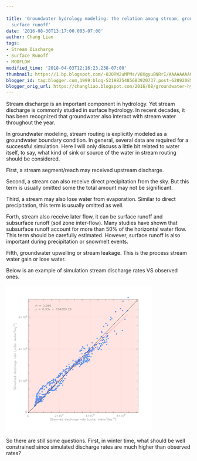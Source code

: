 ```yaml
---
 
title: 'Groundwater hydrology modeling: the relation among stream, groundwater and
  surface runoff'
date: '2016-08-30T13:17:00.003-07:00'
author: Chang Liao
tags:
- Stream Discharge
- Surface Runoff
- MODFLOW
modified_time: '2018-04-03T12:16:23.238-07:00'
thumbnail: https://1.bp.blogspot.com/-8JQRW2uMPMs/V8XgyuBNRrI/AAAAAAAAQ-g/YKG3XxhsxFcGBbYPKUwRofAnwHzvZhCmACPcB/s72-c/verification_scatter.png
blogger_id: tag:blogger.com,1999:blog-5219825485683920737.post-628920856447294217
blogger_orig_url: https://changliao.blogspot.com/2016/08/groundwater-hydrology-modeling-003.html
---
```


Stream discharge is an important component in hydrology. Yet stream discharge is commonly studied in surface hydrology. In recent decades, it has been recognized that groundwater also interact with stream water throughout the year.

In groundwater modeling, stream routing is explicitly modeled as a groundwater boundary condition.
In general, several data are required for a successful simulation. Here I will only discuss a little bit related to water itself, to say, what kind of sink or source of the water in stream routing should be considered.

First, a stream segment/reach may received upstream discharge.

Second, a stream can also receive direct precipitation from the sky. But this term is usually omitted some the total amount may not be significant.

Third, a stream may also lose water from evaporation. Similar to direct precipitation, this term is usually omitted as well.

Forth, stream also receive later flow, it can be surface runoff and subsurface runoff (soil zone inter-flow). Many studies have shown that subsurface runoff account for more than 50% of the horizontal water flow. This term should be carefully estimated. However, surface runoff is also important during precipitation or snowmelt events.

Fifth, groundwater upwelling or stream leakage. This is the process stream water gain or lose water.

Below is an example of simulation stream discharge rates VS observed ones.

![Figure 1](https://github.com/changliao/changliao.github.io/blob/main/_figure/verification_scatter.png?raw=true)



So there are still some questions. 
First, in winter time, what should be well constrained since simulated discharge rates are much higher than observed rates?